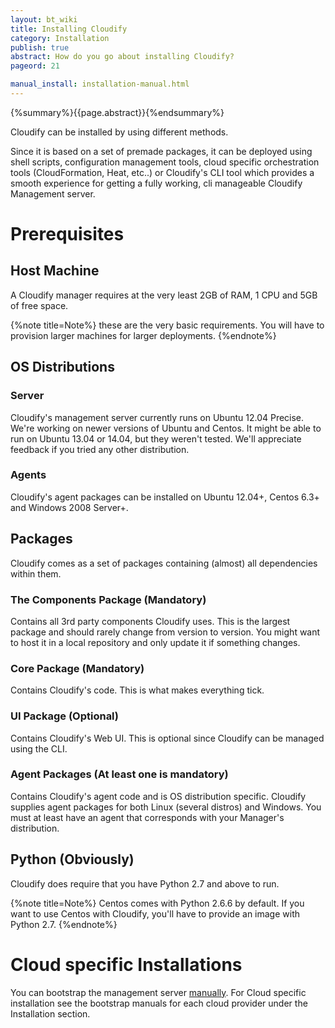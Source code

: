 ```yaml
---
layout: bt_wiki
title: Installing Cloudify
category: Installation
publish: true
abstract: How do you go about installing Cloudify?
pageord: 21

manual_install: installation-manual.html
---
```

{%summary%}{{page.abstract}}{%endsummary%}

Cloudify can be installed by using different methods.

Since it is based on a set of premade packages, it can be deployed using shell scripts, configuration management tools, cloud specific orchestration tools (CloudFormation, Heat, etc..) or Cloudify's CLI tool which provides a smooth experience for getting a fully working, cli manageable Cloudify Management server.

# Prerequisites

## Host Machine
A Cloudify manager requires at the very least 2GB of RAM, 1 CPU and 5GB of free space.

{%note title=Note%}
these are the very basic requirements. You will have to provision larger machines for larger deployments.
{%endnote%}

## OS Distributions

### Server
Cloudify's management server currently runs on Ubuntu 12.04 Precise. We're working on newer versions of Ubuntu and Centos.
It might be able to run on Ubuntu 13.04 or 14.04, but they weren't tested. We'll appreciate feedback if you tried any other distribution.

### Agents
Cloudify's agent packages can be installed on Ubuntu 12.04+, Centos 6.3+ and Windows 2008 Server+.

## Packages
Cloudify comes as a set of packages containing (almost) all dependencies within them.

### The Components Package (Mandatory)
Contains all 3rd party components Cloudify uses.
This is the largest package and should rarely change from version to version.
You might want to host it in a local repository and only update it if something changes.

### Core Package (Mandatory)
Contains Cloudify's code.
This is what makes everything tick.

### UI Package (Optional)
Contains Cloudify's Web UI.
This is optional since Cloudify can be managed using the CLI.

### Agent Packages (At least one is mandatory)
Contains Cloudify's agent code and is OS distribution specific.
Cloudify supplies agent packages for both Linux (several distros) and Windows.
You must at least have an agent that corresponds with your Manager's distribution.

## Python (Obviously)
Cloudify does require that you have Python 2.7 and above to run.

{%note title=Note%}
Centos comes with Python 2.6.6 by default. If you want to use Centos with Cloudify, you'll have to provide an image with Python 2.7.
{%endnote%}


# Cloud specific Installations
You can bootstrap the management server [manually]({{page.manual_install}}).
For Cloud specific installation see the bootstrap manuals for each cloud provider under the Installation section.